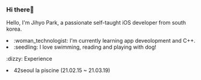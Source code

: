 ### Hi there👋

Hello, I'm Jihyo Park, a passionate self-taught iOS developer from south korea.

<li> :woman_technologist: I'm currently learning app deveolopment and C++. 
<li> :seedling: I love swimming, reading and playing with dog!
<p>
:dizzy: Experience
<li>42seoul la piscine (21.02.15 ~ 21.03.19)
<p>

  

